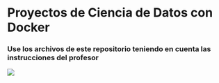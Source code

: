 # Proyectos de Ciencia de Datos con Docker

### Use los archivos de este repositorio teniendo en cuenta las instrucciones del profesor

![](ciguena.png)


